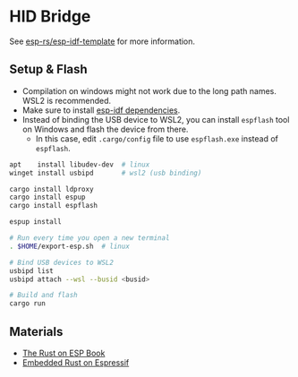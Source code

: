 # HID Bridge

See [esp-rs/esp-idf-template](https://github.com/esp-rs/esp-idf-template) for more information.

## Setup & Flash

- Compilation on windows might not work due to the long path names. WSL2 is recommended.
- Make sure to install [esp-idf dependencies](https://docs.espressif.com/projects/esp-idf/en/latest/esp32/get-started/linux-macos-setup.html#step-1-install-prerequisites).
- Instead of binding the USB device to WSL2, you can install `espflash` tool on Windows and flash the device from there.
  - In this case, edit `.cargo/config` file to use `espflash.exe` instead of `espflash`.

```sh
apt    install libudev-dev  # linux
winget install usbipd       # wsl2 (usb binding)

cargo install ldproxy
cargo install espup
cargo install espflash

espup install

# Run every time you open a new terminal
. $HOME/export-esp.sh  # linux

# Bind USB devices to WSL2
usbipd list
usbipd attach --wsl --busid <busid>

# Build and flash
cargo run
```

## Materials

- [The Rust on ESP Book](https://docs.esp-rs.org/book/introduction.html)
- [Embedded Rust on Espressif](https://docs.esp-rs.org/std-training/01_intro.html)
